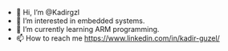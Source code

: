 - 👋 Hi, I’m @Kadirgzl
- 👀 I’m interested in embedded systems.
- 🌱 I’m currently learning ARM programming.
- 📫 How to reach me https://www.linkedin.com/in/kadir-guzel/

<!---
✨ Thanks for visit! ✨ 
--->
